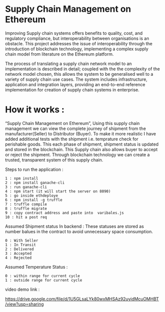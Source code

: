 # Supply Chain Management on Ethereum

Improving Supply chain systems offers benefits to quality, cost, and regulatory compliance, but interoperability between organisations is an obstacle. This project addresses the issue of interoperability through the introduction of blockchain technology, implementing a complex supply chain model from literature on the Ethereum platform.

The process of translating a supply chain network model to an implementation is described in detail; coupled with the the complexity of the network model chosen, this allows the system to be generalised well to a variety of supply chain use cases. The system includes infrastructure, application and integration layers, providing an end-to-end reference implementation for creation of supply chain systems in enterprise.

# How it works :

“Supply Chain Management on Ethereum”, Using this supply chain management we can view the complete journey of shipment from the manufacturer(Seller) to Distributor (Buyer). To make it more realistic I have added additional tests with the shipment i.e. temprature check for perishable goods. This each phase of shipment, shipment status is updated and stored in the blockchain. This Supply chain also allows buyer to accept or reject the shipment. Through blockchain technology we can create a trusted, transparent system of this supply chain.

Steps to run the application :

    1 : npm install 
    2 : npm install ganache-cli
    3 : run ganache-cli
    4 : npm start (it will start the server on 8090)
    5 : go inside ethdeploye
    6 : npm install -g truffle 
    7 : truffle compile
    8 : truffle migrate 
    9 : copy contract address and paste into  varibales.js
    10 : hit a post req

Assumed Shipment status In backend : These statuses are stored as number balues in the contract to avoid unnecessary space consumption.

	0 : With Seller
	1 : In Transit
	2 : Delivered
	3 : Accepted
	4 : Rejected



Assumed Temperature Status : 

	0 : within range for current cycle
	1 : outside range for current cycle	


video demo link :

 https://drive.google.com/file/d/1U5GLsaLYk80wxMHSAz92uyidMcuOMHBT/view?usp=sharing